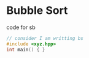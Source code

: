 # Bubble Sort

code for sb

```C++
// consider I am writting bs
#include <xyz.hpp>
int main() { }
```
